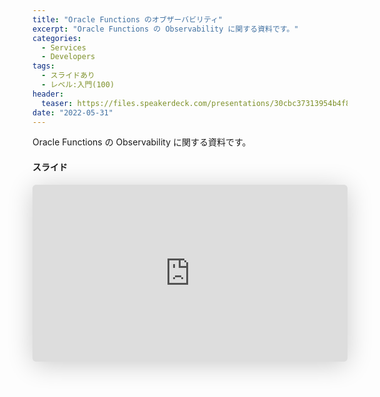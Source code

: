 ```yaml
---
title: "Oracle Functions のオブザーバビリティ"
excerpt: "Oracle Functions の Observability に関する資料です。"
categories:
  - Services
  - Developers
tags:
  - スライドあり
  - レベル:入門(100)
header:
  teaser: https://files.speakerdeck.com/presentations/30cbc37313954b4f8127b8f1a5e62085/slide_0.jpg?21587913
date: "2022-05-31"
---
```


Oracle Functions の Observability に関する資料です。

#### スライド

<div style="max-width:768px">

<!-- Speakerdeckから Embeded リンクを取得して貼り付け (ここから) -->
<iframe class="speakerdeck-iframe" frameborder="0" src="https://speakerdeck.com/player/30cbc37313954b4f8127b8f1a5e62085" title="Oracle Functionsのオブザーバビリティ / Oracle Functions Observability" allowfullscreen="true" mozallowfullscreen="true" webkitallowfullscreen="true" style="border: 0px; background: padding-box padding-box rgba(0, 0, 0, 0.1); margin: 0px; padding: 0px; border-radius: 6px; box-shadow: rgba(0, 0, 0, 0.2) 0px 5px 40px; width: 100%; height: auto; aspect-ratio: 560 / 315;" data-ratio="1.7777777777777777"></iframe>
<!-- Speakerdeckから Embeded リンクを取得して貼り付け (ここまで) -->

</div>
